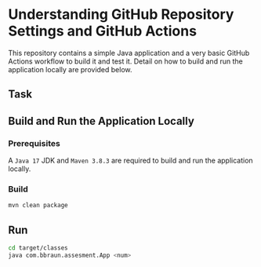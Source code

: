 # Understanding GitHub Repository Settings and GitHub Actions

This repository contains a simple Java application and a very basic GitHub Actions workflow to build it and test it. Detail on how to
build and run the application locally are provided below.

## Task



## Build and Run the Application Locally

### Prerequisites

A `Java 17` JDK and `Maven 3.8.3` are required to build and run the application locally.

### Build

```sh
mvn clean package
```

## Run

```sh
cd target/classes
java com.bbraun.assesment.App <num>
```